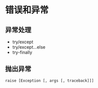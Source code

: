 # 错误和异常



## 异常处理
- try/except
- try/except...else
- try-finally 

## 抛出异常

```
raise [Exception [, args [, traceback]]]
```